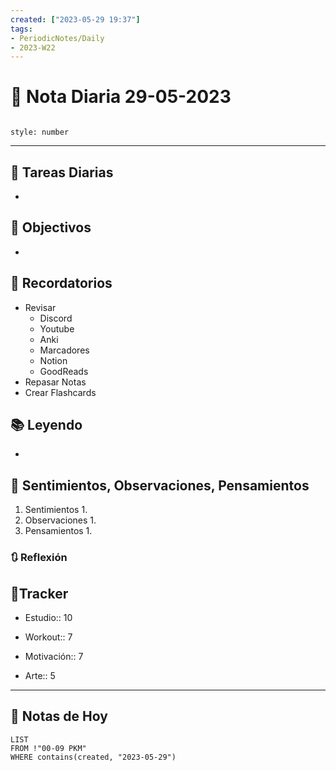 ```yaml
---
created: ["2023-05-29 19:37"]
tags:
- PeriodicNotes/Daily
- 2023-W22
---
```


# 📅 Nota Diaria 29-05-2023
```toc

style: number

```

---
## 🔷 Tareas Diarias
- 

## 🎯 Objectivos
- 
## 📕 Recordatorios
- Revisar
	- Discord
	- Youtube
	- Anki
	- Marcadores
	- Notion
	- GoodReads
- Repasar Notas
- Crear Flashcards

## 📚 Leyendo
- 
## 💬 Sentimientos, Observaciones, Pensamientos 
1. Sentimientos
	1. 
2. Observaciones
	1. 
3. Pensamientos
	1. 
### 🔃 Reflexión

## 🔷Tracker

- Estudio:: 10

- Workout:: 7

- Motivación:: 7

- Arte:: 5
---

## 📅 Notas de Hoy
```dataview
LIST 
FROM !"00-09 PKM" 
WHERE contains(created, "2023-05-29")
```